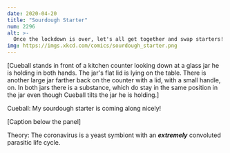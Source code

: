 ```yaml
---
date: 2020-04-20
title: "Sourdough Starter"
num: 2296
alt: >-
  Once the lockdown is over, let's all get together and swap starters!
img: https://imgs.xkcd.com/comics/sourdough_starter.png
---
```

[Cueball stands in front of a kitchen counter looking down at a glass jar he is holding in both hands. The jar's flat lid is lying on the table. There is another large jar farther back on the counter with a lid, with a small handle, on. In both jars there is a substance, which do stay in the same position in the jar even though Cueball tilts the jar he is holding.]

Cueball: My sourdough starter is coming along nicely!

[Caption below the panel]

Theory: The coronavirus is a yeast symbiont with an ***extremely*** convoluted parasitic life cycle.